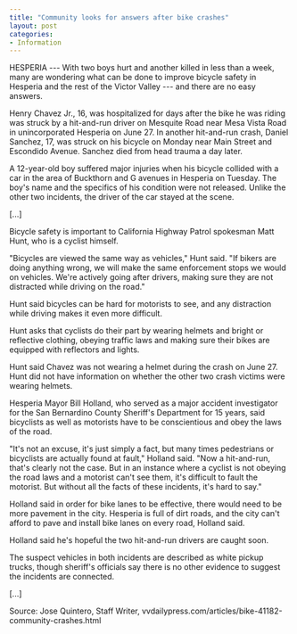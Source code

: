 ```yaml
---
title: "Community looks for answers after bike crashes"
layout: post
categories:
- Information
---
```


HESPERIA --- With two boys hurt and another killed in less than a week, many are wondering what can be done to improve bicycle safety in Hesperia and the rest of the Victor Valley --- and there are no easy answers.

Henry Chavez Jr., 16, was hospitalized for days after the bike he was riding was struck by a hit-and-run driver on Mesquite Road near Mesa Vista Road in unincorporated Hesperia on June 27. In another hit-and-run crash, Daniel Sanchez, 17, was struck on his bicycle on Monday near Main Street and Escondido Avenue. Sanchez died from head trauma a day later.

A 12-year-old boy suffered major injuries when his bicycle collided with a car in the area of Buckthorn and G avenues in Hesperia on Tuesday. The boy's name and the specifics of his condition were not released. Unlike the other two incidents, the driver of the car stayed at the scene.

\[...\]

Bicycle safety is important to California Highway Patrol spokesman Matt Hunt, who is a cyclist himself.

"Bicycles are viewed the same way as vehicles," Hunt said. "If bikers are doing anything wrong, we will make the same enforcement stops we would on vehicles. We're actively going after drivers, making sure they are not distracted while driving on the road."

Hunt said bicycles can be hard for motorists to see, and any distraction while driving makes it even more difficult.

Hunt asks that cyclists do their part by wearing helmets and bright or reflective clothing, obeying traffic laws and making sure their bikes are equipped with reflectors and lights.

Hunt said Chavez was not wearing a helmet during the crash on June 27. Hunt did not have information on whether the other two crash victims were wearing helmets.

Hesperia Mayor Bill Holland, who served as a major accident investigator for the San Bernardino County Sheriff's Department for 15 years, said bicyclists as well as motorists have to be conscientious and obey the laws of the road.

"It's not an excuse, it's just simply a fact, but many times pedestrians or bicyclists are actually found at fault," Holland said. "Now a hit-and-run, that's clearly not the case. But in an instance where a cyclist is not obeying the road laws and a motorist can't see them, it's difficult to fault the motorist. But without all the facts of these incidents, it's hard to say."

Holland said in order for bike lanes to be effective, there would need to be more pavement in the city. Hesperia is full of dirt roads, and the city can't afford to pave and install bike lanes on every road, Holland said.

Holland said he's hopeful the two hit-and-run drivers are caught soon.

The suspect vehicles in both incidents are described as white pickup trucks, though sheriff's officials say there is no other evidence to suggest the incidents are connected.

\[...\]

Source: Jose Quintero, Staff Writer, vvdailypress.com/articles/bike-41182-community-crashes.html